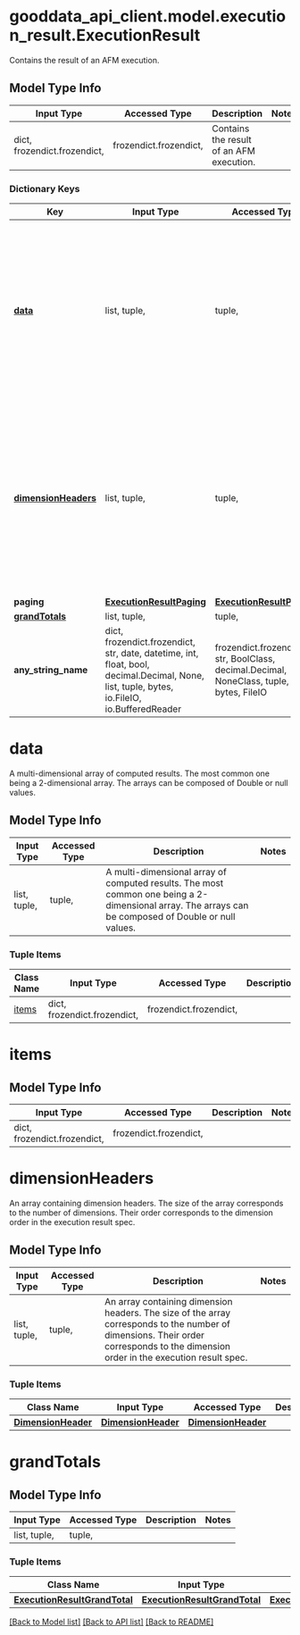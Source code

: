 # gooddata_api_client.model.execution_result.ExecutionResult

Contains the result of an AFM execution.

## Model Type Info
Input Type | Accessed Type | Description | Notes
------------ | ------------- | ------------- | -------------
dict, frozendict.frozendict,  | frozendict.frozendict,  | Contains the result of an AFM execution. | 

### Dictionary Keys
Key | Input Type | Accessed Type | Description | Notes
------------ | ------------- | ------------- | ------------- | -------------
**[data](#data)** | list, tuple,  | tuple,  | A multi-dimensional array of computed results. The most common one being a 2-dimensional array. The arrays can be composed of Double or null values. | 
**[dimensionHeaders](#dimensionHeaders)** | list, tuple,  | tuple,  | An array containing dimension headers. The size of the array corresponds to the number of dimensions. Their order corresponds to the dimension order in the execution result spec. | 
**paging** | [**ExecutionResultPaging**](ExecutionResultPaging.md) | [**ExecutionResultPaging**](ExecutionResultPaging.md) |  | 
**[grandTotals](#grandTotals)** | list, tuple,  | tuple,  |  | 
**any_string_name** | dict, frozendict.frozendict, str, date, datetime, int, float, bool, decimal.Decimal, None, list, tuple, bytes, io.FileIO, io.BufferedReader | frozendict.frozendict, str, BoolClass, decimal.Decimal, NoneClass, tuple, bytes, FileIO | any string name can be used but the value must be the correct type | [optional]

# data

A multi-dimensional array of computed results. The most common one being a 2-dimensional array. The arrays can be composed of Double or null values.

## Model Type Info
Input Type | Accessed Type | Description | Notes
------------ | ------------- | ------------- | -------------
list, tuple,  | tuple,  | A multi-dimensional array of computed results. The most common one being a 2-dimensional array. The arrays can be composed of Double or null values. | 

### Tuple Items
Class Name | Input Type | Accessed Type | Description | Notes
------------- | ------------- | ------------- | ------------- | -------------
[items](#items) | dict, frozendict.frozendict,  | frozendict.frozendict,  |  | 

# items

## Model Type Info
Input Type | Accessed Type | Description | Notes
------------ | ------------- | ------------- | -------------
dict, frozendict.frozendict,  | frozendict.frozendict,  |  | 

# dimensionHeaders

An array containing dimension headers. The size of the array corresponds to the number of dimensions. Their order corresponds to the dimension order in the execution result spec.

## Model Type Info
Input Type | Accessed Type | Description | Notes
------------ | ------------- | ------------- | -------------
list, tuple,  | tuple,  | An array containing dimension headers. The size of the array corresponds to the number of dimensions. Their order corresponds to the dimension order in the execution result spec. | 

### Tuple Items
Class Name | Input Type | Accessed Type | Description | Notes
------------- | ------------- | ------------- | ------------- | -------------
[**DimensionHeader**](DimensionHeader.md) | [**DimensionHeader**](DimensionHeader.md) | [**DimensionHeader**](DimensionHeader.md) |  | 

# grandTotals

## Model Type Info
Input Type | Accessed Type | Description | Notes
------------ | ------------- | ------------- | -------------
list, tuple,  | tuple,  |  | 

### Tuple Items
Class Name | Input Type | Accessed Type | Description | Notes
------------- | ------------- | ------------- | ------------- | -------------
[**ExecutionResultGrandTotal**](ExecutionResultGrandTotal.md) | [**ExecutionResultGrandTotal**](ExecutionResultGrandTotal.md) | [**ExecutionResultGrandTotal**](ExecutionResultGrandTotal.md) |  | 

[[Back to Model list]](../../README.md#documentation-for-models) [[Back to API list]](../../README.md#documentation-for-api-endpoints) [[Back to README]](../../README.md)

